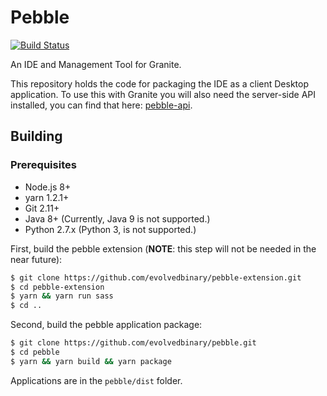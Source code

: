 # Pebble
[![Build Status](https://travis-ci.com/evolvedbinary/pebble.svg?branch=master)](https://travis-ci.com/evolvedbinary/pebble)

An IDE and Management Tool for Granite.

This repository holds the code for packaging the IDE as a client Desktop application. To use this with Granite you will also need the server-side API installed, you can find that here: [pebble-api](https://github.com/evolvedbinary/pebble-api).

## Building

### Prerequisites
* Node.js 8+
* yarn 1.2.1+
* Git 2.11+
* Java 8+ (Currently, Java 9 is not supported.)
* Python 2.7.x (Python 3, is not supported.)

First, build the pebble extension (**NOTE**: this step will not be needed in the near future):
```bash
$ git clone https://github.com/evolvedbinary/pebble-extension.git
$ cd pebble-extension
$ yarn && yarn run sass
$ cd ..
```

Second, build the pebble application package:
```bash
$ git clone https://github.com/evolvedbinary/pebble.git
$ cd pebble
$ yarn && yarn build && yarn package
```

Applications are in the `pebble/dist` folder.
